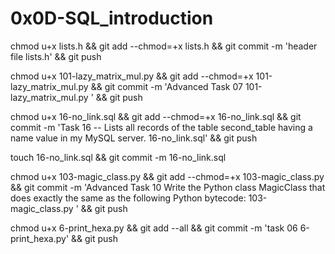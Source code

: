 # 0x0D-SQL_introduction

chmod u+x lists.h && git add --chmod=+x lists.h && git commit -m 'header file lists.h' && git push

chmod u+x 101-lazy_matrix_mul.py && git add --chmod=+x 101-lazy_matrix_mul.py && git commit -m 'Advanced Task 07 101-lazy_matrix_mul.py ' && git push

chmod u+x 16-no_link.sql && git add --chmod=+x 16-no_link.sql && git commit -m 'Task 16 -- Lists all records of the table second_table having a name value in my MySQL server. 16-no_link.sql' && git push

touch 16-no_link.sql && git commit -m 16-no_link.sql


chmod u+x 103-magic_class.py && git add --chmod=+x 103-magic_class.py && git commit -m 'Advanced Task 10 Write the Python class MagicClass that does exactly the same as the following Python bytecode: 103-magic_class.py ' && git push

chmod u+x 6-print_hexa.py && git add --all && git commit -m 'task 06 6-print_hexa.py' && git push
